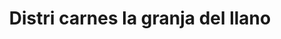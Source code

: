 ---
title: "Distri carnes la granja del llano"
url: /puerto-gaitan/distri-carnes-la-granja-del-llano/
shop: Metzgerei
---